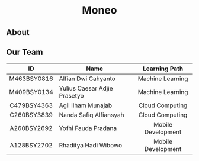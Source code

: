 <h1 align="center">Moneo</h1>

## About


## Our Team

  
| ID       |           Name            |   Learning Path    |
|:----------------:|---------------------------|:------------------:|
| M463BSY0816      | Alfian Dwi Cahyanto       | Machine Learning   | 
| M409BSY0134      | Yulius Caesar Adjie Prasetyo | Machine Learning   |
| C479BSY4363      | Agil Ilham Munajab        | Cloud Computing    |            
| C260BSY3839      | Nanda Safiq Alfiansyah    | Cloud Computing    |         
| A260BSY2692      | Yofhi Fauda Pradana       | Mobile Development | 
| A128BSY2702      | Rhaditya Hadi Wibowo      | Mobile Development | 
